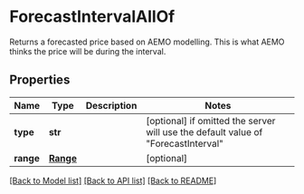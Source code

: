 # ForecastIntervalAllOf

Returns a forecasted price based on AEMO modelling. This is what AEMO thinks the price will be during the interval.

## Properties
Name | Type | Description | Notes
------------ | ------------- | ------------- | -------------
**type** | **str** |  | [optional]  if omitted the server will use the default value of "ForecastInterval"
**range** | [**Range**](Range.md) |  | [optional] 

[[Back to Model list]](../README.md#documentation-for-models) [[Back to API list]](../README.md#documentation-for-api-endpoints) [[Back to README]](../README.md)


